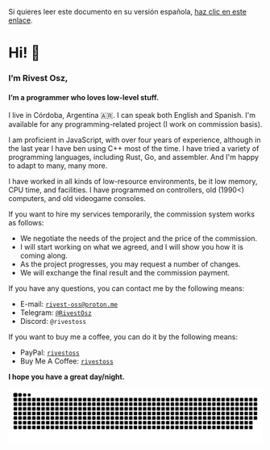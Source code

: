Si quieres leer este documento en su versión española, [haz clic en este enlace](https://github.com/rivest-oss/rivest-oss/blob/main/LEEME.md).

# Hi! 👋
### I’m Rivest Osz,
#### I’m a programmer who loves low-level stuff.

I live in Córdoba, Argentina 🇦🇷.
I can speak both English and Spanish.
I'm available for any programming-related project (I work on commission basis).

I am proficient in JavaScript, with over four years of experience, although in the last year I have ben using C++ most of the time.
I have tried a variety of programming languages, including Rust, Go, and assembler. And I'm happy to adapt to many, many more.

I have worked in all kinds of low-resource environments, be it low memory, CPU time, and facilities.
I have programmed on controllers, old (1990<) computers, and old videogame consoles.

If you want to hire my services temporarily, the commission system works as follows:

- We negotiate the needs of the project and the price of the commission.
- I will start working on what we agreed, and I will show you how it is coming along.
- As the project progresses, you may request a number of changes.
- We will exchange the final result and the commission payment.

If you have any questions, you can contact me by the following means:

- E-mail: [`rivest-oss@proton.me`](mailto:rivest-oss@proton.me)
- Telegram: [`@RivestOsz`](https://t.me/RivestOsz)
- Discord: `@rivestoss`

If you want to buy me a coffee, you can do it by the following means:

- PayPal: [`rivestoss`](https://paypal.me/rivestoss)
- Buy Me A Coffee: [`rivestoss`](https://www.buymeacoffee.com/rivestoss)

**I hope you have a great day/night.**

<img src="https://raw.githubusercontent.com/rivest-oss/rivest-oss/refs/heads/snake-output/github-contribution-grid-snake-dark.svg" alt="Snake-y" />
